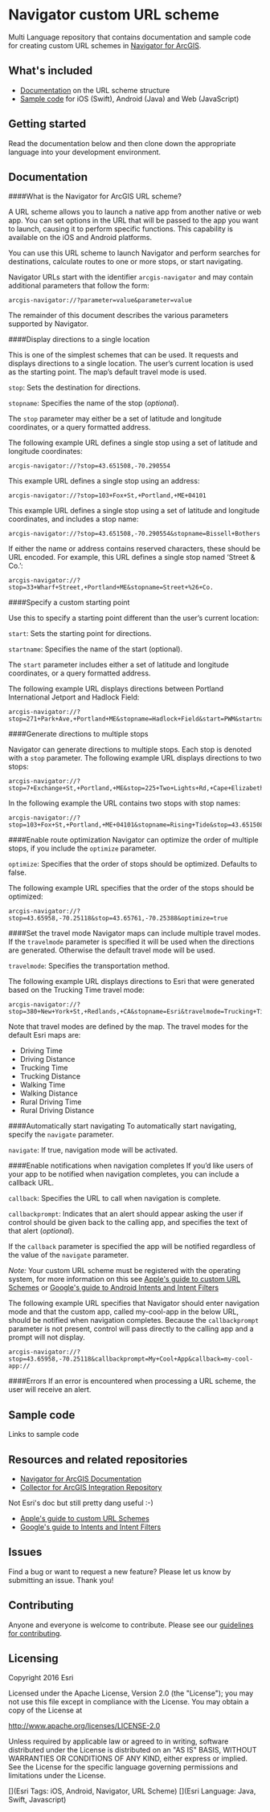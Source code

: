 # Navigator custom URL scheme

Multi Language repository that contains documentation and sample code for creating custom URL schemes in [Navigator for ArcGIS](http://doc.arcgis.com/en/navigator/).

## What's included

* [Documentation](#documentation) on the URL scheme structure
* [Sample code](#sample) for iOS (Swift), Android (Java) and Web (JavaScript)

## Getting started

Read the documentation below and then clone down the appropriate language into your development environment.

## Documentation<a name="documentation"></a>

####What is the Navigator for ArcGIS URL scheme?

A URL scheme allows you to launch a native app from another native or web app. You can set options in the URL that will be passed to the app you want to launch, causing it to perform specific functions. This capability is available on the iOS and Android platforms.

You can use this URL scheme to launch Navigator and perform searches for destinations, calculate routes to one or more stops, or start navigating. 

Navigator URLs start with the identifier `arcgis-navigator` and may contain additional parameters that follow the form:

`
arcgis-navigator://?parameter=value&parameter=value
`

The remainder of this document describes the various parameters supported by Navigator.

####Display directions to a single location

This is one of the simplest schemes that can be used. It requests and displays directions to a single location. The user’s current location is used as the starting point. The map’s default travel mode is used. 

`stop`: Sets the destination for directions. 

`stopname`: Specifies the name of the stop (*optional*).

The `stop` parameter may either be a set of latitude and longitude coordinates, or a query formatted address. 

The following example URL defines a single stop using a set of latitude and longitude coordinates:

```
arcgis-navigator://?stop=43.651508,-70.290554
```

This example URL defines a single stop using an address: 

```
arcgis-navigator://?stop=103+Fox+St,+Portland,+ME+04101
```

This example URL defines a single stop using a set of latitude and longitude coordinates, and includes a stop name:

```
arcgis-navigator://?stop=43.651508,-70.290554&stopname=Bissell+Bothers
```

If either the name or address contains reserved characters, these should be URL encoded. For example, this URL defines a single stop named ‘Street & Co.’:

```
arcgis-navigator://?stop=33+Wharf+Street,+Portland+ME&stopname=Street+%26+Co.
```

####Specify a custom starting point

Use this to specify a starting point different than the user’s current location:

`start`: Sets the starting point for directions.

`startname`: Specifies the name of the start (optional).

The `start` parameter includes either a set of latitude and longitude coordinates, or a query formatted address.

The following example URL displays directions between Portland International Jetport and Hadlock Field:

```
arcgis-navigator://?stop=271+Park+Ave,+Portland+ME&stopname=Hadlock+Field&start=PWM&startname=Portland+International+Jetport
```

####Generate directions to multiple stops

Navigator can generate directions to multiple stops. Each stop is denoted with a `stop` parameter. The following example URL displays directions to two stops:

```
arcgis-navigator://?stop=7+Exchange+St,+Portland,+ME&stop=225+Two+Lights+Rd,+Cape+Elizabeth,+ME
```

In the following example the URL contains two stops with stop names:

```
arcgis-navigator://?stop=103+Fox+St,+Portland,+ME+04101&stopname=Rising+Tide&stop=43.651508,-70.290554&stopname=Bissell+Bothers
```
####Enable route optimization 
Navigator can optimize the order of multiple stops, if you include the `optimize` parameter.

`optimize`: Specifies that the order of stops should be optimized. Defaults to false.

The following example URL specifies that the order of the stops should be optimized:

```
arcgis-navigator://?stop=43.65958,-70.25118&stop=43.65761,-70.25388&optimize=true
```

####Set the travel mode
Navigator maps can include multiple travel modes. If the `travelmode` parameter is specified it will be used when the directions are generated. Otherwise the default travel mode will be used.

`travelmode`: Specifies the transportation method.

The following example URL displays directions to Esri that were generated based on the Trucking Time travel mode:

```
arcgis-navigator://?stop=380+New+York+St,+Redlands,+CA&stopname=Esri&travelmode=Trucking+Time
```

Note that travel modes are defined by the map. The travel modes for the default Esri maps are: 

- Driving Time
- Driving Distance
- Trucking Time
- Trucking Distance
- Walking Time
- Walking Distance
- Rural Driving Time
- Rural Driving Distance

####Automatically start navigating
To automatically start navigating, specify the `navigate` parameter.

`navigate`: If true, navigation mode will be activated. 

####Enable notifications when navigation completes
If you’d like users of your app to be notified when navigation completes, you can include a callback URL. 

`callback`: Specifies the URL to call when navigation is complete. 

`callbackprompt`: Indicates that an alert should appear asking the user if control should be given back to the calling app, and specifies the text of that alert (*optional*).

If the `callback` parameter is specified the app will be notified regardless of the value of the `navigate` parameter. 

*Note:* Your custom URL scheme must be registered with the operating system, for more information on this see [Apple's guide to custom URL Schemes](https://developer.apple.com/library/ios/featuredarticles/iPhoneURLScheme_Reference/Introduction/Introduction.html#//apple_ref/doc/uid/TP40007899) or [Google's guide to Android Intents and Intent Filters](https://developer.android.com/guide/components/intents-filters.html) 

The following example URL specifies that Navigator should enter navigation mode and that the custom app, called my-cool-app in the below URL, should be notified when navigation completes. Because the `callbackprompt` parameter is not present, control will pass directly to the calling app and a prompt will not display. 

```
arcgis-navigator://?stop=43.65958,-70.25118&callbackprompt=My+Cool+App&callback=my-cool-app://
```

####Errors
If an error is encountered when processing a URL scheme, the user will receive an alert.

## Sample code<a name="sample"></a>

Links to sample code

## Resources and related repositories

* [Navigator for ArcGIS Documentation](http://doc.arcgis.com/en/navigator/)
* [Collector for ArcGIS Integration Repository](http://developers.arcgis.com)

Not Esri's doc but still pretty dang useful :-)

* [Apple's guide to custom URL Schemes](https://developer.apple.com/library/ios/featuredarticles/iPhoneURLScheme_Reference/Introduction/Introduction.html#//apple_ref/doc/uid/TP40007899)
* [Google's guide to Intents and Intent Filters](https://developer.android.com/guide/components/intents-filters.html)

## Issues

Find a bug or want to request a new feature? Please let us know by submitting an issue. Thank you!

## Contributing

Anyone and everyone is welcome to contribute. Please see our [guidelines for contributing](https://github.com/esri/contributing).

## Licensing
Copyright 2016 Esri

Licensed under the Apache License, Version 2.0 (the "License");
you may not use this file except in compliance with the License.
You may obtain a copy of the License at

   http://www.apache.org/licenses/LICENSE-2.0

Unless required by applicable law or agreed to in writing, software
distributed under the License is distributed on an "AS IS" BASIS,
WITHOUT WARRANTIES OR CONDITIONS OF ANY KIND, either express or implied.
See the License for the specific language governing permissions and
limitations under the License.

[](Esri Tags: iOS, Android, Navigator, URL Scheme)
[](Esri Language: Java, Swift, Javascript)

